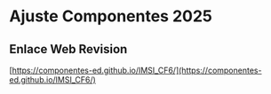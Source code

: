 # **Ajuste Componentes 2025**

## **Enlace Web Revision**

[https://componentes-ed.github.io/IMSI_CF6/](https://componentes-ed.github.io/IMSI_CF6/)

#
